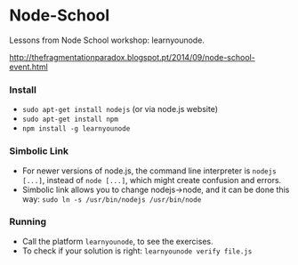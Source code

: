 Node-School
===========

Lessons from Node School workshop: learnyounode.

http://thefragmentationparadox.blogspot.pt/2014/09/node-school-event.html
 
 
### Install ###
 
* `sudo apt-get install nodejs` (or via node.js website)
* `sudo apt-get install npm`
* `npm install -g learnyounode`
 
 
### Simbolic Link ###
 
* For newer versions of node.js, the command line interpreter is `nodejs [...]`, instead of `node [...]`, which might create confusion and errors.
* Simbolic link allows you to change nodejs->node, and it can be done this way: `sudo ln -s /usr/bin/nodejs /usr/bin/node`
 
 
### Running ###
 
* Call the platform `learnyounode`, to see the exercises.
* To check if your solution is right: `learnyounode verify file.js`
 
